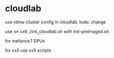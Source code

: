 # cloudlab
use rdma-cluster config in cloudlab.
todo: change 



use on cx6
./init_cloudlab.sh with init-preimaged.sh

for mellanox7 DPUs


for cx5 use cx5 scripts
